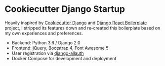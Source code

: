 # Cookiecutter Django Startup

Heavily inspired by [Cookiecutter Django](https://github.com/pydanny/cookiecutter-django) and [Django React Boilerplate](https://github.com/vintasoftware/django-react-boilerplate) project, I stripped its features down and re-created this boilerplate based on my own experiences and preferences.

- Backend: Python 3.6 / Django 2.0
- Frontend: jQuery, Bootstrap 4, Font Awesome 5
- User registration via [django-allauth](https://github.com/pennersr/django-allauth)
- Docker Compose for development and deployment